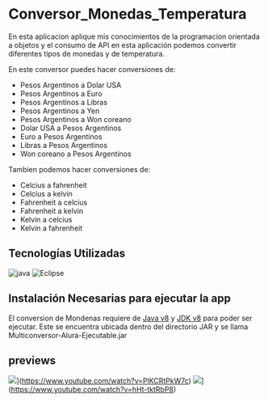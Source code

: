 # Conversor_Monedas_Temperatura
En esta aplicacion aplique mis conocimientos de la programacion orientada a objetos y el consumo de API en esta aplicación podemos convertir diferentes tipos de monedas y de temperatura.

En este conversor puedes hacer conversiones de: 
- Pesos Argentinos a Dolar USA
- Pesos Argentinos a Euro
- Pesos Argentinos a Libras
- Pesos Argentinos a Yen
- Pesos Argentinos a Won coreano
- Dolar USA a Pesos Argentinos
- Euro a Pesos Argentinos
- Libras a Pesos Argentinos
- Won coreano a Pesos Argentinos

Tambien podemos hacer conversiones de:

- Celcius a fahrenheit
- Celcius a kelvin
- Fahrenheit a celcius
- Fahrenheit a kelvin
- Kelvin a celcius
- Kelvin a fahrenheit 


## Tecnologías Utilizadas
![java](https://img.shields.io/badge/Java-ED8B00?style=for-the-badge&logo=java&logoColor=white)
![Eclipse](https://img.shields.io/badge/eclipse%20IDE-0d043d?style=for-the-badge&logo=eclipse%20IDE&logoColor=white)

## Instalación Necesarias para ejecutar la app

El conversion de Mondenas requiere de [Java v8](https://www.java.com/es/download/ie_manual.jsp) y [JDK v8](https://www.java.com/es/download/ie_manual.jsp) para poder ser ejecutar.
Este se encuentra ubicada dentro del directorio JAR y se llama Multiconversor-Alura-Ejecutable.jar


## previews

![](https://img.youtube.com/vi/3RFAX3CbSGA/0.jpg)](https://www.youtube.com/watch?v=PlKCRtPkW7c)
![](https://img.youtube.com/vi/3RFAX3CbSGA/0.jpg)](https://www.youtube.com/watch?v=hHt-tktRbP8)

